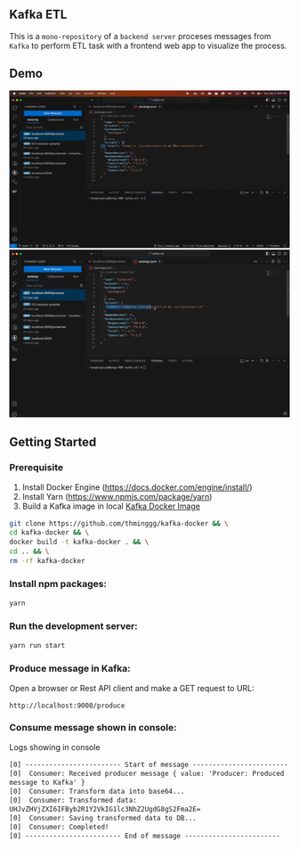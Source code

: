 ## Kafka ETL

This is a `mono-repository` of a `backend server` proceses messages from `Kafka` to perform ETL task with a frontend web app to visualize the process.

## Demo

![Demo](assets/kafka-etl-demo.gif)
[![Demo Video](assets/kafka-etl-thumbnail.png)](assets/kafka-etl-demo.mp4)

## Getting Started

### Prerequisite

1. Install Docker Engine (https://docs.docker.com/engine/install/)
2. Install Yarn (https://www.npmjs.com/package/yarn)
3. Build a Kafka image in local [Kafka Docker Image](packages/kafka//README.md#kafka-docker-image)

```bash
git clone https://github.com/thminggg/kafka-docker && \
cd kafka-docker && \
docker build -t kafka-docker . && \
cd .. && \
rm -rf kafka-docker
```

### Install npm packages:

```bash
yarn
```

### Run the development server:

```bash
yarn run start
```

### Produce message in Kafka:

Open a browser or Rest API client and make a GET request to URL:

```
http://localhost:9000/produce
```

### Consume message shown in console:

Logs showing in console

```
[0] ------------------------ Start of message ------------------------
[0]  Consumer: Received producer message { value: 'Producer: Produced message to Kafka' }
[0]  Consumer: Transform data into base64...
[0]  Consumer: Transformed data: UHJvZHVjZXI6IFByb2R1Y2VkIG1lc3NhZ2UgdG8gS2Fma2E=
[0]  Consumer: Saving transformed data to DB...
[0]  Consumer: Completed!
[0] ------------------------ End of message ------------------------
```
